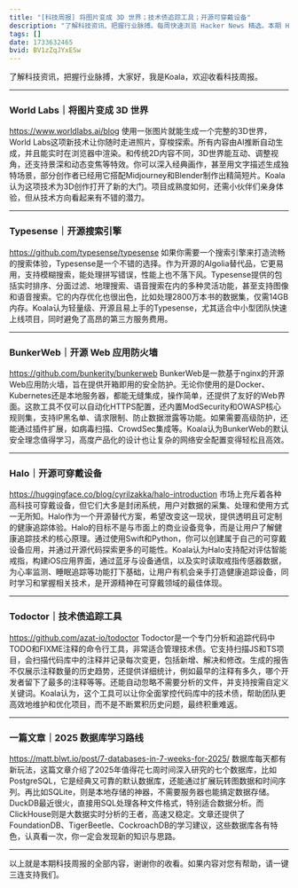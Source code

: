 ```yaml
---
title: "[科技周报] 将图片变成 3D 世界；技术债追踪工具；开源可穿戴设备"
description: "了解科技资讯、把握行业脉搏。每周快速浏览 Hacker News 精选。本期 Hacker Newsletter 地址：https://buttondown.com/hacker-newsletter/archive/hacker-newsletter-724/"
tags: []
date: 1733632465
bvid: BV1zZqJYxESw
---
```

了解科技资讯，把握行业脉搏，大家好，我是Koala，欢迎收看科技周报。

---
### World Labs｜将图片变成 3D 世界
https://www.worldlabs.ai/blog
使用一张图片就能生成一个完整的3D世界，World Labs这项新技术让你随时走进照片，穿梭探索。所有内容由AI推断自动生成，并且能实时在浏览器中渲染。和传统2D内容不同，3D世界能互动、调整视角，还支持景深和动态变焦等特效。你可以深入经典画作，甚至用文字描述生成独特场景，部分创作者已经用它搭配Midjourney和Blender制作出精简短片。Koala认为这项技术为3D创作打开了新的大门。项目成熟度如何，还需小伙伴们亲身体验，但从技术方向看起来有不错的潜力。

---
### Typesense｜开源搜索引擎
https://github.com/typesense/typesense
如果你需要一个搜索引擎来打造流畅的搜索体验，Typesense是一个不错的选择。作为开源的Algolia替代品，它更易用，支持模糊搜索，能处理拼写错误，性能上也不落下风。Typesense提供的包括实时排序、分面过滤、地理搜索、语音搜索在内的多种灵活功能，甚至支持图像和语音搜索。它的内存优化也很出色，比如处理2800万本书的数据集，仅需14GB内存。Koala认为轻量级、开源且易上手的Typesense，尤其适合中小型团队快速上线项目，同时避免了高昂的第三方服务费用。

---
### BunkerWeb｜开源 Web 应用防火墙
https://github.com/bunkerity/bunkerweb
BunkerWeb是一款基于nginx的开源Web应用防火墙，旨在提供开箱即用的安全防护。无论你使用的是Docker、Kubernetes还是本地服务器，都能无缝集成，操作简单，还提供了友好的Web界面。这款工具不仅可以自动化HTTPS配置，还内置ModSecurity和OWASP核心规则集，支持IP黑名单、请求限制、防止数据泄露等功能。如果需要高级防护，还能通过插件扩展，如病毒扫描、CrowdSec集成等。Koala认为BunkerWeb的默认安全理念值得学习，高度产品化的设计也让复杂的网络安全配置变得轻松且高效。

---
### Halo｜开源可穿戴设备
https://huggingface.co/blog/cyrilzakka/halo-introduction
市场上充斥着各种高科技可穿戴设备，但它们大多是封闭系统，用户对数据的采集、处理和使用方式一无所知。Halo作为一个开源替代方案，希望改变这一现状，提供透明且可定制的健康追踪体验。Halo的目标不是与市面上的商业设备竞争，而是让用户了解健康追踪技术的核心原理。通过使用Swift和Python，你可以创建属于自己的可穿戴设备应用，并通过开源代码探索更多的可能性。Koala认为Halo支持配对评估智能戒指，构建iOS应用界面，通过蓝牙与设备通信，以及实时读取戒指传感器数据，为心率监测、睡眠追踪等功能打下基础，让用户有机会亲手打造健康追踪设备，同时学习和掌握相关技术，是开源精神在可穿戴领域的最佳体现。

---
### Todoctor｜技术债追踪工具
https://github.com/azat-io/todoctor
Todoctor是一个专门分析和追踪代码中TODO和FIXME注释的命令行工具，非常适合管理技术债。它支持扫描JS和TS项目，会扫描代码库中的注释并记录每次变更，包括新增、解决和修改。生成的报告不仅展示注释数量的历史趋势，还提供详细统计，例如最早的注释有多久，哪个开发者留下了最多的注释等等。还能自动忽略不需要分析的文件，并支持按需自定义关键词。Koala认为，这个工具可以让你全面掌控代码库中的技术债，帮助团队更高效地维护和优化项目，而不是不断累积历史问题，最终积重难返。

---
### 一篇文章｜2025 数据库学习路线
https://matt.blwt.io/post/7-databases-in-7-weeks-for-2025/
数据库每天都有新玩法，这篇文章介绍了2025年值得花七周时间深入研究的七个数据库，比如PostgreSQL，它是经典又可靠的默认数据库，还能通过扩展玩转图数据和时间序列。再比如SQLite，则是本地存储的神器，不需要服务器也能搞定数据存储。DuckDB最近很火，直接用SQL处理各种文件格式，特别适合数据分析。而ClickHouse则是大数据实时分析的王者，高速又稳定。文章还提供了FoundationDB、TigerBeetle、CockroachDB的学习建议，这些数据库各有特色，认真看一次，你一定会发现新的知识与思路。

---

以上就是本期科技周报的全部内容，谢谢你的收看。如果内容对您有帮助，请一键三连支持我们。


